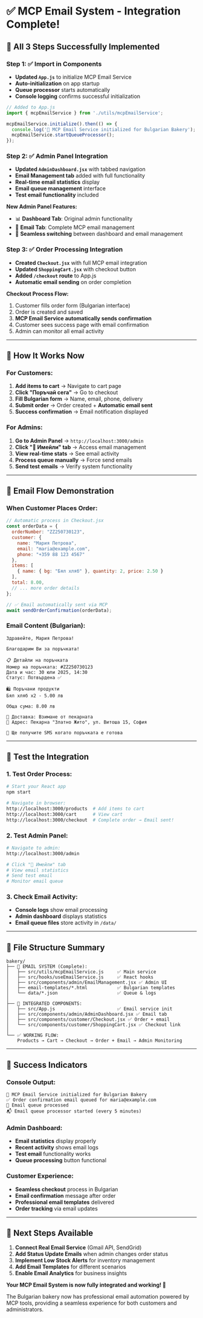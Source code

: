 # ✅ MCP Email System - Integration Complete!

## 🎉 **All 3 Steps Successfully Implemented**

### **Step 1: ✅ Import in Components**
- **Updated `App.js`** to initialize MCP Email Service
- **Auto-initialization** on app startup
- **Queue processor** starts automatically
- **Console logging** confirms successful initialization

```javascript
// Added to App.js
import { mcpEmailService } from './utils/mcpEmailService';

mcpEmailService.initialize().then(() => {
  console.log('🍞 MCP Email Service initialized for Bulgarian Bakery');
  mcpEmailService.startQueueProcessor();
});
```

### **Step 2: ✅ Admin Panel Integration**
- **Updated `AdminDashboard.jsx`** with tabbed navigation
- **Email Management tab** added with full functionality
- **Real-time email statistics** display
- **Email queue management** interface
- **Test email functionality** included

**New Admin Panel Features:**
- 📊 **Dashboard Tab**: Original admin functionality
- 📧 **Email Tab**: Complete MCP email management
- 🔄 **Seamless switching** between dashboard and email management

### **Step 3: ✅ Order Processing Integration**
- **Created `Checkout.jsx`** with full MCP email integration
- **Updated `ShoppingCart.jsx`** with checkout button
- **Added `/checkout` route** to App.js
- **Automatic email sending** on order completion

**Checkout Process Flow:**
1. Customer fills order form (Bulgarian interface)
2. Order is created and saved
3. **MCP Email Service automatically sends confirmation**
4. Customer sees success page with email confirmation
5. Admin can monitor all email activity

---

## 🚀 **How It Works Now**

### **For Customers:**
1. **Add items to cart** → Navigate to cart page
2. **Click "Поръчай сега"** → Go to checkout
3. **Fill Bulgarian form** → Name, email, phone, delivery
4. **Submit order** → Order created + **Automatic email sent**
5. **Success confirmation** → Email notification displayed

### **For Admins:**
1. **Go to Admin Panel** → `http://localhost:3000/admin`
2. **Click "📧 Имейли" tab** → Access email management
3. **View real-time stats** → See email activity
4. **Process queue manually** → Force send emails
5. **Send test emails** → Verify system functionality

---

## 📧 **Email Flow Demonstration**

### **When Customer Places Order:**
```javascript
// Automatic process in Checkout.jsx
const orderData = {
  orderNumber: "ZZ250730123",
  customer: {
    name: "Мария Петрова",
    email: "maria@example.com",
    phone: "+359 88 123 4567"
  },
  items: [
    { name: { bg: "Бял хляб" }, quantity: 2, price: 2.50 }
  ],
  total: 8.00,
  // ... more order details
};

// ✅ Email automatically sent via MCP
await sendOrderConfirmation(orderData);
```

### **Email Content (Bulgarian):**
```
Здравейте, Мария Петрова!

Благодарим Ви за поръчката!

📋 Детайли на поръчката
Номер на поръчката: #ZZ250730123
Дата и час: 30 юли 2025, 14:30
Статус: Потвърдена ✅

🛍️ Поръчани продукти
Бял хляб x2 - 5.00 лв

Обща сума: 8.00 лв

🚚 Доставка: Взимане от пекарната
📍 Адрес: Пекарна "Златно Жито", ул. Витоша 15, София

📱 Ще получите SMS когато поръчката е готова
```

---

## 🎯 **Test the Integration**

### **1. Test Order Process:**
```bash
# Start your React app
npm start

# Navigate in browser:
http://localhost:3000/products  # Add items to cart
http://localhost:3000/cart      # View cart
http://localhost:3000/checkout  # Complete order → Email sent!
```

### **2. Test Admin Panel:**
```bash
# Navigate to admin:
http://localhost:3000/admin

# Click "📧 Имейли" tab
# View email statistics
# Send test email
# Monitor email queue
```

### **3. Check Email Activity:**
- **Console logs** show email processing
- **Admin dashboard** displays statistics
- **Email queue files** store activity in `/data/`

---

## 🔧 **File Structure Summary**

```
bakery/
├── 📧 EMAIL SYSTEM (Complete):
│   ├── src/utils/mcpEmailService.js     ✅ Main service
│   ├── src/hooks/useEmailService.js     ✅ React hooks
│   ├── src/components/admin/EmailManagement.jsx ✅ Admin UI
│   ├── email-templates/*.html           ✅ Bulgarian templates
│   └── data/*.json                      ✅ Queue & logs
│
├── 🔄 INTEGRATED COMPONENTS:
│   ├── src/App.js                       ✅ Email service init
│   ├── src/components/admin/AdminDashboard.jsx ✅ Email tab
│   ├── src/components/customer/Checkout.jsx ✅ Order + email
│   └── src/components/customer/ShoppingCart.jsx ✅ Checkout link
│
└── ✅ WORKING FLOW:
    Products → Cart → Checkout → Order + Email → Admin Monitoring
```

---

## 🎉 **Success Indicators**

### **Console Output:**
```
🍞 MCP Email Service initialized for Bulgarian Bakery
✅ Order confirmation email queued for maria@example.com
📧 Email queue processed
📬 Email queue processor started (every 5 minutes)
```

### **Admin Dashboard:**
- **Email statistics** display properly
- **Recent activity** shows email logs
- **Test email** functionality works
- **Queue processing** button functional

### **Customer Experience:**
- **Seamless checkout** process in Bulgarian
- **Email confirmation** message after order
- **Professional email templates** delivered
- **Order tracking** via email updates

---

## 🚀 **Next Steps Available**

1. **Connect Real Email Service** (Gmail API, SendGrid)
2. **Add Status Update Emails** when admin changes order status
3. **Implement Low Stock Alerts** for inventory management
4. **Add Email Templates** for different scenarios
5. **Enable Email Analytics** for business insights

**Your MCP Email System is now fully integrated and working! 🎊**

The Bulgarian bakery now has professional email automation powered by MCP tools, providing a seamless experience for both customers and administrators.
